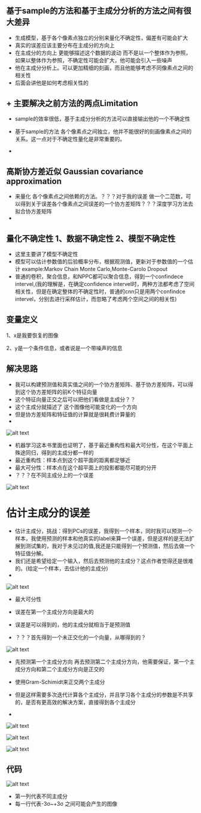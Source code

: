 # 
## 基于sample的方法和基于主成分分析的方法之间有很大差异
+ 生成模型，基于各个像素点独立的分别来量化不确定性，偏差有可能会扩大
+ 真实的误差应该主要分布在主成分的方向上
+ 在主成分的方向上 更能够描述这个数据的波动
而不是以一个整体作为参照，如果以整体作为参照，不确定性可能会扩大，他可能会引入一些噪声
+ 他在主成分分析上。可以更加精细的刻画，而且他能够考虑不同像素点之间的相关性
+ 后面会讲他是如何考虑相关性的

## + 主要解决之前方法的两点Limitation 
+ sample的效率很低，基于主成分分析的方法可以直接输出他的一个不确定性
+ 基于sample的方法 各个像素点之间独立，他并不能很好的刻画像素点之间的关系。这一点对于不确定性量化是非常重要的。

+ 
## 高斯协方差近似 Gaussian covariance approximation
+ 来量化 各个像素点之间依赖的方法。？？？对于我的误差 做一个二范数，可以得到关于误差各个像素点之间误差的一个协方差矩阵？？？深度学习方法去拟合协方差矩阵
+ 
## 量化不确定性 1、数据不确定性 2、模型不确定性
+ 这里主要讲了模型不确定性
+ 模型可以估计参数值的后验概率分布，根据观测值，更新对于参数值的一个估计 example:Markov Chain Monte Carlo,Monte-Carolo Dropout
+ 普通的卷积，聚合信息，和NPPC都可以聚合信息，得到一个confindece intervel,(我的理解是，在确定confidence intervel时，两种方法都考虑了空间相关性，但是在确定整体的不确定性时，普通的cnn只是用两个confindce intervel，分别去进行采样估计，而忽略了考虑两个空间之间的相关性)



## 变量定义
1、x是我要恢复的图像

2、y是一个条件信息，或者说是一个带噪声的信息

## 解决思路
+ 我可以构建预测值和真实值之间的一个协方差矩阵、基于协方差矩阵，可以得到这个协方差矩阵的前K个特征向量
+ 这个特征向量正交之后可以把他们看做是主成分？？
+ 这个主成分就描述了 这个图像他可能变化的一个方向
+ 但是协方差矩阵和特征值的计算就是很耗费计算量的
+ 
![alt text](image.png)
+ 机器学习这本书里面也证明了，基于最近重构性和最大可分性，在这个平面上殊途同归，得到的主成分都一样的
+ 最近重构性：样本点到这个超平面的距离都足够近
+ 最大可分性：样本点在这个超平面上的投影都能尽可能的分开
+ ？？？在不同主成分上的一个误差

![alt text](image-1.png)
# 估计主成分的误差
+ 估计主成分，挑战：得到PCs的误差，我得到一个样本，同时我可以预测一个样本，我使用预测的样本和他真实的label来算一个误差，但是这样的是无法扩展到测试集的，我对于未见过的值,我还是只能得到一个预测值，然后去做一个特征值分解。
+ 我们还是希望给定一个输入，然后去预测他的主成分？这点作者觉得还是很难的。(给定一个样本，去估计他的主成分)
+ 
![alt text](image-2.png)

+ 最大可分性
+ 误差在第一个主成分方向是最大的
+ 误差是可以得到的，他的主成分就相当于是预测值

+ ？？？首先得到一个未正交化的一个向量，从哪得到的？

![alt text](image-3.png)
+ 先预测第一个主成分方向 再去预测第二个主成分方向，他需要保证，第一个主成分方向和第二个主成分方向是正交的
+ 使用Gram-Schimidt来正交两个主成分
+ 但是这样需要多次迭代计算各个主成分，并且学习各个主成分的参数是不共享的，是否有更高效的解决方案，直接得到各个主成分

+ 

![alt text](image-4.png)


![alt text](image-5.png)

![alt text](image-6.png)

## 代码
![alt text](image-7.png)
+ 第一列代表不同主成分
+ 每一行代表-3σ~+3σ 之间可能会产生的图像